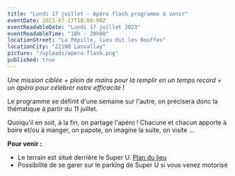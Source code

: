 ```yaml
---
title: "Lundi 17 juillet - Apéro flash programme à venir"
eventDate: 2023-07-17T18:00:00Z
eventReadableDate: "Lundi 17 juillet 2023"
eventReadableTime: "18h - 20h00"
locationStreet: "La Pépille, lieu dit les Rouffes"
locationCity: "22100 Lanvallay"
picture: "/uploads/apero-flash.png"
published: true
---
```


*Une mission ciblée + plein de mains pour la remplir en un temps record + un apéro pour célébrer notre efficacité !*

Le programme se définit d'une semaine sur l'autre, on précisera donc la thématique à partir du 11 juillet.

<!--more-->

Quoiqu'il en soit, à la fin, on partage l'apéro ! Chacune et chacun apporte à boire et/ou à manger, on papote, on imagine la suite, on visite ...



**Pour venir :**

- Le terrain est situé derrière le Super U. [Plan du lieu](https://www.openstreetmap.org/#map=17/48.44885/-2.01522&layers=N)
- Possibilité de se garer sur le parking de Super U si vous venez motorisé
<!--more-->

